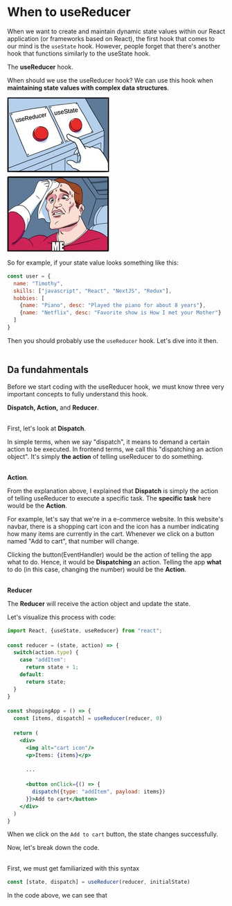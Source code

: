 # When to useReducer

When we want to create and maintain dynamic state values within our React application (or frameworks based on React), the first hook that comes to our mind is the `useState` hook. However, people forget that there's another hook that functions similarly to the useState hook.

The **useReducer** hook.

When should we use the useReducer hook? We can use this hook when **maintaining state values with complex data structures**.

![Ummm](ummm.jpg)

So for example, if your state value looks something like this:
```js
const user = {
  name: "Timothy",
  skills: ["javascript", "React", "NextJS", "Redux"],
  hobbies: [
    {name: "Piano", desc: "Played the piano for about 8 years"},
    {name: "Netflix", desc: "Favorite show is How I met your Mother"}
  ]
}
```

Then you should probably use the `useReducer` hook. Let's dive into it then.
<br><br>
## Da fundahmentals

Before we start coding with the useReducer hook, we must know three very important concepts to fully understand this hook.

**Dispatch, Action,** and **Reducer**.

<br>First, let's look at **Dispatch**.

In simple terms, when we say "dispatch", it means to demand a certain action to be executed. In frontend terms, we call this "dispatching an action object". It's simply **the action** of telling useReducer to do something.

<br>**Action**.

From the explanation above, I explained that **Dispatch** is simply the action of telling useReducer to execute a specific task. The **specific task** here would be the **Action**.

For example, let's say that we're in a e-commerce website. In this website's navbar, there is a shopping cart icon and the icon has a number indicating how many items are currently in the cart. Whenever we click on a button named "Add to cart", that number will change.

Clicking the button(EventHandler) would be the action of telling the app what to do. Hence, it would be **Dispatching** an action. Telling the app **what** to do (in this case, changing the number) would be the **Action**.

<br>**Reducer**

The **Reducer** will receive the action object and update the state.

Let's visualize this process with code:

```jsx
import React, {useState, useReducer} from "react";

const reducer = (state, action) => {
  switch(action.type) {
    case "addItem":
      return state + 1;
    default:
      return state;
  }
}

const shoppingApp = () => {
  const [items, dispatch] = useReducer(reducer, 0)
  
  return (
    <div>
      <img alt="cart icon"/>
      <p>Items: {items}</p>
      
      ...
      
      <button onClick={() => {
        dispatch({type: "addItem", payload: items})
      }}>Add to cart</button>
    </div>
  )
}
```

When we click on the `Add to cart` button, the state changes successfully.

Now, let's break down the code.

<br>First, we must get familiarized with this syntax

```jsx
const [state, dispatch] = useReducer(reducer, initialState)
```

In the code above, we can see that 
